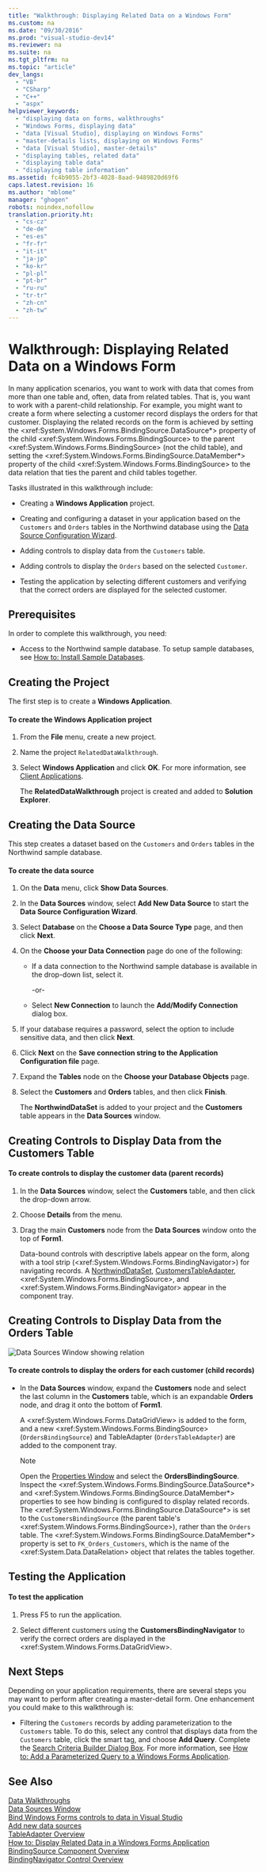 ```yaml
---
title: "Walkthrough: Displaying Related Data on a Windows Form"
ms.custom: na
ms.date: "09/30/2016"
ms.prod: "visual-studio-dev14"
ms.reviewer: na
ms.suite: na
ms.tgt_pltfrm: na
ms.topic: "article"
dev_langs: 
  - "VB"
  - "CSharp"
  - "C++"
  - "aspx"
helpviewer_keywords: 
  - "displaying data on forms, walkthroughs"
  - "Windows Forms, displaying data"
  - "data [Visual Studio], displaying on Windows Forms"
  - "master-details lists, displaying on Windows Forms"
  - "data [Visual Studio], master-details"
  - "displaying tables, related data"
  - "displaying table data"
  - "displaying table information"
ms.assetid: fc4b9055-2bf3-4028-8aad-9489820d69f6
caps.latest.revision: 16
ms.author: "mblome"
manager: "ghogen"
robots: noindex,nofollow
translation.priority.ht: 
  - "cs-cz"
  - "de-de"
  - "es-es"
  - "fr-fr"
  - "it-it"
  - "ja-jp"
  - "ko-kr"
  - "pl-pl"
  - "pt-br"
  - "ru-ru"
  - "tr-tr"
  - "zh-cn"
  - "zh-tw"
---
```

# Walkthrough: Displaying Related Data on a Windows Form
In many application scenarios, you want to work with data that comes from more than one table and, often, data from related tables. That is, you want to work with a parent-child relationship. For example, you might want to create a form where selecting a customer record displays the orders for that customer. Displaying the related records on the form is achieved by setting the \<xref:System.Windows.Forms.BindingSource.DataSource*> property of the child \<xref:System.Windows.Forms.BindingSource> to the parent \<xref:System.Windows.Forms.BindingSource> (not the child table), and setting the \<xref:System.Windows.Forms.BindingSource.DataMember*> property of the child \<xref:System.Windows.Forms.BindingSource> to the data relation that ties the parent and child tables together.  
  
 Tasks illustrated in this walkthrough include:  
  
-   Creating a **Windows Application** project.  
  
-   Creating and configuring a dataset in your application based on the `Customers` and `Orders` tables in the Northwind database using the [Data Source Configuration Wizard](../datatools/media/data-source-configuration-wizard.png).  
  
-   Adding controls to display data from the `Customers` table.  
  
-   Adding controls to display the `Orders` based on the selected `Customer`.  
  
-   Testing the application by selecting different customers and verifying that the correct orders are displayed for the selected customer.  
  
## Prerequisites  
 In order to complete this walkthrough, you need:  
  
-   Access to the Northwind sample database. To setup sample databases, see [How to: Install Sample Databases](../datatools/how-to--install-sample-databases.md).  
  
## Creating the Project  
 The first step is to create a **Windows Application**.  
  
#### To create the Windows Application project  
  
1.  From the **File** menu, create a new project.  
  
2.  Name the project `RelatedDataWalkthrough`.  
  
3.  Select **Windows Application** and click **OK**. For more information, see [Client Applications](../Topic/Developing%20Client%20Applications%20with%20the%20.NET%20Framework.md).  
  
     The **RelatedDataWalkthrough** project is created and added to **Solution Explorer**.  
  
## Creating the Data Source  
 This step creates a dataset based on the `Customers` and `Orders` tables in the Northwind sample database.  
  
#### To create the data source  
  
1.  On the **Data** menu, click **Show Data Sources**.  
  
2.  In the **Data Sources** window, select **Add New Data Source** to start the **Data Source Configuration Wizard**.  
  
3.  Select **Database** on the **Choose a Data Source Type** page, and then click **Next**.  
  
4.  On the **Choose your Data Connection** page do one of the following:  
  
    -   If a data connection to the Northwind sample database is available in the drop-down list, select it.  
  
         -or-  
  
    -   Select **New Connection** to launch the **Add/Modify Connection** dialog box.  
  
5.  If your database requires a password, select the option to include sensitive data, and then click **Next**.  
  
6.  Click **Next** on the **Save connection string to the Application Configuration file** page.  
  
7.  Expand the **Tables** node on the **Choose your Database Objects** page.  
  
8.  Select the **Customers** and **Orders** tables, and then click **Finish**.  
  
     The **NorthwindDataSet** is added to your project and the **Customers** table appears in the **Data Sources** window.  
  
## Creating Controls to Display Data from the Customers Table  
  
#### To create controls to display the customer data (parent records)  
  
1.  In the **Data Sources** window, select the **Customers** table, and then click the drop-down arrow.  
  
2.  Choose **Details** from the menu.  
  
3.  Drag the main **Customers** node from the **Data Sources** window onto the top of **Form1**.  
  
     Data-bound controls with descriptive labels appear on the form, along with a tool strip (\<xref:System.Windows.Forms.BindingNavigator>) for navigating records. A [NorthwindDataSet](../datatools/dataset-tools-in-visual-studio.md), [CustomersTableAdapter](../datatools/tableadapter-overview.md), \<xref:System.Windows.Forms.BindingSource>, and \<xref:System.Windows.Forms.BindingNavigator> appear in the component tray.  
  
## Creating Controls to Display Data from the Orders Table  
 ![Data Sources Window showing relation](../datatools/media/datasources2.gif "DataSources2")  
  
#### To create controls to display the orders for each customer (child records)  
  
-   In the **Data Sources** window, expand the **Customers** node and select the last column in the **Customers** table, which is an expandable **Orders** node, and drag it onto the bottom of **Form1**.  
  
     A \<xref:System.Windows.Forms.DataGridView> is added to the form, and a new \<xref:System.Windows.Forms.BindingSource> (`OrdersBindingSource`) and TableAdapter (`OrdersTableAdapter`) are added to the component tray.  
  
    > [!NOTE]
    >  Open the [Properties Window](../reference/properties-window.md) and select the **OrdersBindingSource**. Inspect the \<xref:System.Windows.Forms.BindingSource.DataSource*> and \<xref:System.Windows.Forms.BindingSource.DataMember*> properties to see how binding is configured to display related records. The \<xref:System.Windows.Forms.BindingSource.DataSource*> is set to the `CustomersBindingSource` (the parent table's \<xref:System.Windows.Forms.BindingSource>), rather than the `Orders` table. The \<xref:System.Windows.Forms.BindingSource.DataMember*> property is set to `FK_Orders_Customers`, which is the name of the \<xref:System.Data.DataRelation> object that relates the tables together.  
  
## Testing the Application  
  
#### To test the application  
  
1.  Press F5 to run the application.  
  
2.  Select different customers using the **CustomersBindingNavigator** to verify the correct orders are displayed in the \<xref:System.Windows.Forms.DataGridView>.  
  
## Next Steps  
 Depending on your application requirements, there are several steps you may want to perform after creating a master-detail form. One enhancement you could make to this walkthrough is:  
  
-   Filtering the `Customers` records by adding parameterization to the `Customers` table. To do this, select any control that displays data from the `Customers` table, click the smart tag, and choose **Add Query**. Complete the [Search Criteria Builder Dialog Box](../Topic/Search%20Criteria%20Builder%20Dialog%20Box.md). For more information, see [How to: Add a Parameterized Query to a Windows Forms Application](../Topic/How%20to:%20Add%20a%20Parameterized%20Query%20to%20a%20Windows%20Forms%20Application.md).  
  
## See Also  
 [Data Walkthroughs](../Topic/Data%20Walkthroughs.md)   
 [Data Sources Window](../Topic/Data%20Sources%20Window.md)   
 [Bind Windows Forms controls to data in Visual Studio](../datatools/bind-windows-forms-controls-to-data-in-visual-studio.md)   
 [Add new data sources](../datatools/add-new-data-sources.md)   
 [TableAdapter Overview](../datatools/tableadapter-overview.md)   
 [How to: Display Related Data in a Windows Forms Application](../datatools/how-to--display-related-data-in-a-windows-forms-application.md)   
 [BindingSource Component Overview](../Topic/BindingSource%20Component%20Overview.md)   
 [BindingNavigator Control Overview](../Topic/BindingNavigator%20Control%20Overview%20\(Windows%20Forms\).md)